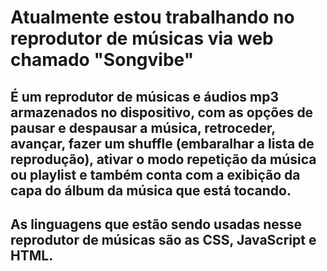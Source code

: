 # Atualmente estou trabalhando no reprodutor de músicas via web chamado "Songvibe"

## É um reprodutor de músicas e áudios mp3 armazenados no dispositivo, com as opções de pausar e despausar a música, retroceder, avançar, fazer um shuffle (embaralhar a lista de reprodução), ativar o modo repetição da música ou playlist e também conta com a exibição da capa do álbum da música que está tocando.

## As linguagens que estão sendo usadas nesse reprodutor de músicas são as CSS, JavaScript e HTML.
